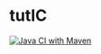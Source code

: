 # tutIC 
[![Java CI with Maven](https://github.com/LlberC/tut4/actions/workflows/maven.yml/badge.svg)](https://github.com/LlberC/tut4/actions/workflows/maven.yml)
